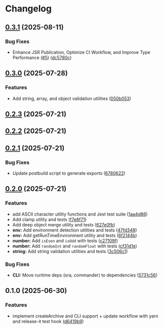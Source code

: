 # Changelog

## [0.3.1](https://github.com/teneplaysofficial/js-utils-kit/compare/v0.3.0...v0.3.1) (2025-08-11)

### Bug Fixes

- Enhance JSR Publication, Optimize CI Workflow, and Improve Type Performance ([#5](https://github.com/teneplaysofficial/js-utils-kit/issues/5)) ([dc5780c](https://github.com/teneplaysofficial/js-utils-kit/commit/dc5780c7459910205df1348d7a71030f39cea3d8))

## [0.3.0](https://github.com/teneplaysofficial/js-utils-kit/compare/v0.2.3...v0.3.0) (2025-07-28)

### Features

- Add string, array, and object validation utilities ([050b053](https://github.com/teneplaysofficial/js-utils-kit/commit/050b0538bd0955722f194409e8e13e7118dfd9be))

## [0.2.3](https://github.com/TenEplaysOfficial/js-utils-kit/compare/v0.2.2...v0.2.3) (2025-07-21)

## [0.2.2](https://github.com/TenEplaysOfficial/js-utils-kit/compare/v0.2.1...v0.2.2) (2025-07-21)

## [0.2.1](https://github.com/TenEplaysOfficial/js-utils-kit/compare/v0.2.0...v0.2.1) (2025-07-21)

### Bug Fixes

- Update postbuild script to generate exports ([6780622](https://github.com/TenEplaysOfficial/js-utils-kit/commit/6780622fae2a40eacaef35c1ed865a51b9037a3d))

## [0.2.0](https://github.com/TenEplaysOfficial/js-utils-kit/compare/v0.1.0...v0.2.0) (2025-07-21)

### Features

- add ASCII character utility functions and Jest test suite ([1aa4d86](https://github.com/TenEplaysOfficial/js-utils-kit/commit/1aa4d869634100887688280358cc4d6397fc0cc8))
- Add clamp utility and tests ([f7e8f71](https://github.com/TenEplaysOfficial/js-utils-kit/commit/f7e8f71221b75ad3330e0f60553a0e3ca9486a74))
- Add deep object merge utility and tests ([627e0fb](https://github.com/TenEplaysOfficial/js-utils-kit/commit/627e0fbb76ba7b76370eff4a2287cd6cb862c07a))
- **env:** Add environment detection utilities and tests ([47fd348](https://github.com/TenEplaysOfficial/js-utils-kit/commit/47fd348f097a619998da4ce16e1f276a769b89da))
- **env:** Add getRunTimeEnvironment utility and tests ([6f2144b](https://github.com/TenEplaysOfficial/js-utils-kit/commit/6f2144babcdf3f96e94a864e57c1ba5de4d69ce8))
- **number:** Add `isEven` and `isOdd` with tests ([c27109f](https://github.com/TenEplaysOfficial/js-utils-kit/commit/c27109fc9da08fe77dd0dfc332efdffcebb9e923))
- **number:** Add `randomInt` and `randomFloat` with tests ([cf31d1e](https://github.com/TenEplaysOfficial/js-utils-kit/commit/cf31d1e551adfc3e7c83899beef087170025bf95))
- **string:** Add string validation utilities and tests ([3c506c1](https://github.com/TenEplaysOfficial/js-utils-kit/commit/3c506c15a6c4d6ed7391443a1f3499a7ed977f79))

### Bug Fixes

- **CLI:** Move runtime deps (ora, commander) to dependencies ([5731c56](https://github.com/TenEplaysOfficial/js-utils-kit/commit/5731c568480893b53abb0d22f1d97fb7b461bfe0))

## 0.1.0 (2025-06-30)

### Features

- implement createArchive and CLI support + update workflow with yarn and release-it test hook ([d6419b9](https://github.com/TenEplaysOfficial/js-utils-kit/commit/d6419b97bac4662ea8edc4af519f18e1b7279688))
